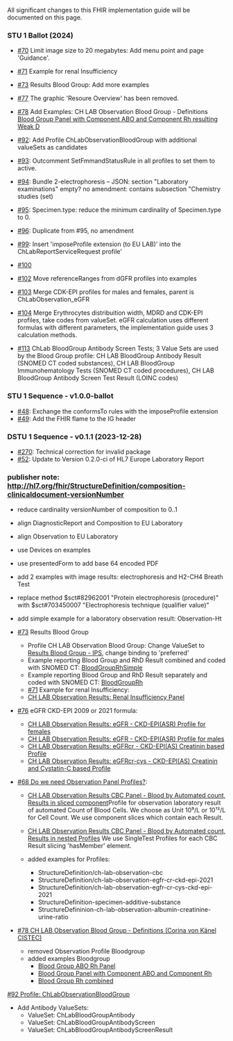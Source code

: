 All significant changes to this FHIR implementation guide will be documented on this page.
### STU 1 Ballot (2024)

* [#70](https://github.com/hl7ch/ch-lab-report/issues/70) Limit image size to 20 megabytes: Add menu point and page 'Guidance'.
* [#71](https://github.com/hl7ch/ch-lab-report/issues/71) Example for renal Insufficiency
* [#73](https://github.com/hl7ch/ch-lab-report/issues/73) Results Blood Group: Add more examples
* [#77](https://github.com/hl7ch/ch-lab-report/issues/77) The graphic 'Resoure Overview' has been removed.
* [#78](https://github.com/hl7ch/ch-lab-report/issues/78) Add Examples: CH LAB Observation Blood Group - Definitions
[Blood Group Panel with Component ABO and Component Rh resulting Weak D](https://build.fhir.org/ig/hl7ch/ch-lab-report/Observation-BloodGroupComponentWeakD.html)
* [#92](https://github.com/hl7ch/ch-lab-report/issues/92): Add Profile ChLabObservationBloodGroup with additional valueSets as candidates
* [#93](https://github.com/hl7ch/ch-lab-report/issues/93): Outcomment SetFmmandStatusRule in all profiles to set them to active.
* [#94](https://github.com/hl7ch/ch-lab-report/issues/94): Bundle 2-electrophoresis – JSON: section "Laboratory examinations" empty? no amendment: contains subsection "Chemistry studies (set)
* [#95](https://github.com/hl7ch/ch-lab-report/issues/95): Specimen.type: reduce the minimum cardinality of Specimen.type to 0.
* [#96](https://github.com/hl7ch/ch-lab-report/issues/96): Duplicate from #95, no amendment

* [#99](https://github.com/hl7ch/ch-lab-report/issues/99): Insert 'imposeProfile extension (to EU LAB)' into the ChLabReportServiceRequest profile'
* [#100](https://github.com/hl7ch/ch-lab-report/issues/100)
* [#102](https://github.com/hl7ch/ch-lab-report/issues/102) Move referenceRanges from dGFR profiles into examples
* [#103](https://github.com/hl7ch/ch-lab-report/issues/103) Merge CDK-EPI profiles for males and females, parent is ChLabObservation_eGFR
* [#104](https://github.com/hl7ch/ch-lab-report/issues/104) Merge Erythrocytes distribuition width, MDRD and CDK-EPI profiles, take codes from valueSet. eGFR calculation uses different formulas with different parameters, the implementation guide uses 3 calculation methods.

* [#113](https://github.com/hl7ch/ch-lab-report/issues/113) ChLab BloodGroup Antibody Screen Tests; 3 Value Sets are used by the Blood Group profile: CH LAB BloodGroup Antibody Result (SNOMED CT coded substances), CH LAB BloodGroup Immunohematology Tests (SNOMED CT coded procedures), CH LAB BloodGroup Antibody Screen Test Result (LOINC codes)

### STU 1 Sequence - v1.0.0-ballot

* [#48](https://github.com/hl7ch/ch-lab-report/issues/48): Exchange the conformsTo rules with the imposeProfile extension
* [#49](https://github.com/hl7ch/ch-lab-report/issues/49): Add the FHIR flame to the IG header

### DSTU 1 Sequence - v0.1.1 (2023-12-28)

* [#270](https://github.com/hl7ch/ch-core/issues/270): Technical correction for invalid package
* [#52](https://github.com/hl7ch/ch-lab-report/issues/52): Update to Version 0.2.0-ci of HL7 Europe Laboratory Report

### publisher note: <http://hl7.org/fhir/StructureDefinition/composition-clinicaldocument-versionNumber>

* reduce cardinality versionNumber of composition to 0..1
* align DiagnosticReport and Composition to EU Laboratory
* align Observation to EU Laboratory
* use Devices on examples
* use presentedForm to add base 64 encoded PDF
* add 2 examples with image results: electrophoresis and H2-CH4 Breath Test
* replace method $sct#82962001 "Protein electrophoresis (procedure)" with $sct#703450007 "Electrophoresis technique (qualifier value)"

* add simple example for a laboratory observation result: Observation-Ht

* [#73](https://github.com/hl7ch/ch-lab-report/issues/73) Results Blood Group
  * Profile CH LAB Observation Blood Group: Change ValueSet to [Results Blood Group - IPS](http://hl7.org/fhir/uv/ips/ValueSet/results-blood-group-uv-ips), change binding to 'preferred'
  * Example reporting Blood Group and RhD Result combined and coded with SNOMED CT: [BloodGroupRhSimple](https://build.fhir.org/ig/hl7ch/ch-lab-report/branches/develop/Observation-BloodGroupSimple.html)
  * Example reporting Blood Group and RhD Result separately and coded with SNOMED CT: [BloodGroupRh](https://build.fhir.org/ig/hl7ch/ch-lab-report/branches/develop/Observation-BloodGroup.html)
  * [#71](https://github.com/hl7ch/ch-lab-report/issues/71) Example for renal Insufficiency:
  * [CH LAB Observation Results: Renal Insufficiency Panel](https://build.fhir.org/ig/hl7ch/ch-lab-report/branches/develop/StructureDefinition-ch-lab-observation-renal-insufficiency-panel.html)
* [#76](https://github.com/hl7ch/ch-lab-report/issues/76) eGFR CKD-EPI 2009 or 2021 formula:
  *  [CH LAB Observation Results: eGFR - CKD-EPI(ASR) Profile for females](https://build.fhir.org/ig/hl7ch/ch-lab-report/branches/develop/StructureDefinition-ch-lab-observation-egfr-female.html)
  * [CH LAB Observation Results: eGFR - CKD-EPI(ASR) Profile for males](https://build.fhir.org/ig/hl7ch/ch-lab-report/branches/develop/StructureDefinition-ch-lab-observation-egfr-ckd-epi-2009-male.html)
  * [CH LAB Observation Results: eGFRcr - CKD-EPI(AS) Creatinin based Profile](https://build.fhir.org/ig/hl7ch/ch-lab-report/branches/develop/StructureDefinition-ch-lab-observation-egfr-cr-ckd-epi-2001.html)
  * [CH LAB Observation Results: eGFRcr-cys - CKD-EPI(AS) Creatinin and Cystatin-C based Profile](https://build.fhir.org/ig/hl7ch/ch-lab-report/branches/develop/StructureDefinition-ch-lab-observation-egfr-cr-cys-ckd-epi-2001.html)

* [#68 Do we need Observation Panel Profiles?](https://github.com/hl7ch/ch-lab-report/issues/68):
  * [CH LAB Observation Results CBC Panel - Blood by Automated count, Results in sliced component](https://build.fhir.org/ig/hl7ch/ch-lab-report/branches/develop/StructureDefinition-ch-lab-observation-cbc.html)Profile for observation laboratory result of automated Count of Blood Cells. We choose as Unit 10⁹/L or 10¹²/L for Cell Count. We use component slices which contain each Result.
  * [CH LAB Observation Results CBC Panel - Blood by Automated count, Results in nested Profiles](https://build.fhir.org/ig/hl7ch/ch-lab-report/branches/develop/StructureDefinition-ch-lab-observation-cbc-panel.html) We use SingleTest Profiles for each CBC Result slicing 'hasMember' element.

  * added examples for Profiles: 
    * StructureDefinition​/ch-lab-observation-cbc
    * StructureDefinition​/ch-lab-observation-egfr-cr-ckd-epi-2021
    * StructureDefinition​/ch-lab-observation-egfr-cr-cys-ckd-epi-2021
    * StructureDefinition-specimen-additive-substance
    * StructureDefininion-ch-lab-observation-albumin-creatinine-urine-ratio

* [#78 CH LAB Observation Blood Group - Definitions (Corina von Känel CISTEC)](https://github.com/hl7ch/ch-lab-report/issues/78) 
  * removed Observation Profile Bloodgroup
  * added examples Bloodgroup
    * [Blood Group ABO Rh Panel](https://build.fhir.org/ig/hl7ch/ch-lab-report/Observation-BloodGroupPanel.html)
    * [Blood Group Panel with Component ABO and Component Rh](https://build.fhir.org/ig/hl7ch/ch-lab-report/Observation-BloodGroupComponent.html)
    * [Blood Group Rh combined](https://build.fhir.org/ig/hl7ch/ch-lab-report/Observation-BloodGroupSimple.html)

[#92 Profile: ChLabObservationBloodGroup](https://github.com/hl7ch/ch-lab-report/issues/92)
  * Add Antibody ValueSets:
    * ValueSet: ChLabBloodGroupAntibody
    * ValueSet: ChLabBloodGroupAntibodyScreen
    * ValueSet: ChLabBloodGroupAntibodyScreenResult
